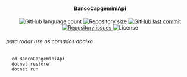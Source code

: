 <h4 align="center">
  BancoCapgeminiApi
</h4>
<p align="center">
  <img alt="GitHub language count" src="https://img.shields.io/github/languages/count/silvaAlex/BancoCapgemini">
  <img alt="Repository size" src="https://img.shields.io/github/repo-size/silvaAlex/BancoCapgemini">
  <a href="https://github.com/silvaAlex/BancoCapgemini/commits/master">
    <img alt="GitHub last commit" src="https://img.shields.io/github/last-commit/silvaAlex/BancoCapgemini"/>
  </a>

  <a href="https://github.com/silvaAlex/BancoCapgemini/issues">
    <img alt="Repository issues" src="https://img.shields.io/github/issues/silvaAlex/BancoCapgemini">
  </a>

  <img alt="License" src="https://img.shields.io/badge/license-MIT-%2304D361">
</p>

###### para rodar use os comados abaixo
```Shell
  cd BancoCapgeminiApi
  dotnet restore
  dotnet run
```
